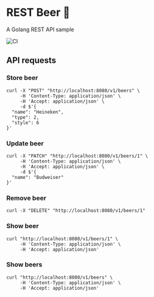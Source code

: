 # REST Beer 🍻

A Golang REST API sample

![CI](https://github.com/artursilveiradev/rest-beer/actions/workflows/ci.yml/badge.svg)

## API requests 

### Store beer
```
curl -X "POST" "http://localhost:8080/v1/beers" \
     -H 'Content-Type: application/json' \
     -H 'Accept: application/json' \
     -d $'{
  "name": "Heineken",
  "type": 2,
  "style": 6
}'
```

### Update beer
```
curl -X "PATCH" "http://localhost:8080/v1/beers/1" \
     -H 'Content-Type: application/json' \
     -H 'Accept: application/json' \
     -d $'{
  "name": "Budweiser"
}'
```

### Remove beer
```
curl -X "DELETE" "http://localhost:8080/v1/beers/1"
```

### Show beer
```
curl "http://localhost:8080/v1/beers/1" \
     -H 'Content-Type: application/json' \
     -H 'Accept: application/json'
```

### Show beers
```
curl "http://localhost:8080/v1/beers" \
     -H 'Content-Type: application/json' \
     -H 'Accept: application/json'
```
